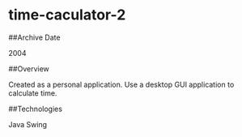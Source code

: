 time-caculator-2
================

##Archive Date

2004

##Overview

Created as a personal application.  Use a desktop GUI application to calculate time.

##Technologies

Java
Swing
